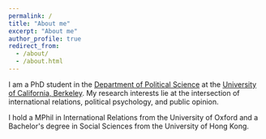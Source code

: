 ```yaml
---
permalink: /
title: "About me"
excerpt: "About me"
author_profile: true
redirect_from: 
  - /about/
  - /about.html
---
```


I am a PhD student in the [Department of Political Science](https://polisci.berkeley.edu/) at the [University of California, Berkeley](https://www.berkeley.edu/). My research interests lie at the intersection of international relations, political psychology, and public opinion. 

I hold a MPhil in International Relations from the University of Oxford and a Bachelor's degree in Social Sciences from the University of Hong Kong. 

